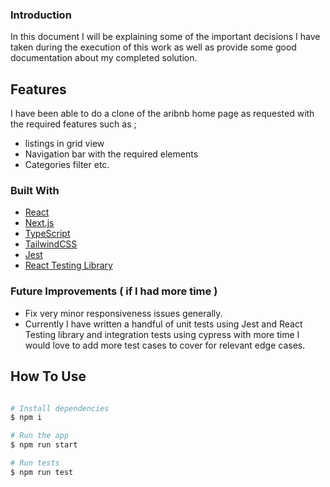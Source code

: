 ### Introduction

In this document I will be explaining some of the important decisions I have taken during the execution of this work as well as provide some good documentation about my completed solution.

## Features

I have been able to do a clone of the aribnb home page as requested with the required features such as ;

- listings in grid view
- Navigation bar with the required elements
- Categories filter etc.

### Built With

- [React](https://reactjs.org/)
- [Next.js](https://nextjs.org/)
- [TypeScript](https://www.typescriptlang.org/)
- [TailwindCSS](https://tailwindcss.com/)
- [Jest](https://jestjs.io/)
- [React Testing Library](https://testing-library.com/docs/react-testing-library/intro/)

### Future Improvements ( if I had more time )

- Fix very minor responsiveness issues generally.
- Currently I have written a handful of unit tests using Jest and React Testing library and integration tests using cypress with more time I would love to add more test cases to cover for relevant edge cases.


## How To Use

```bash

# Install dependencies
$ npm i

# Run the app
$ npm run start

# Run tests
$ npm run test
```